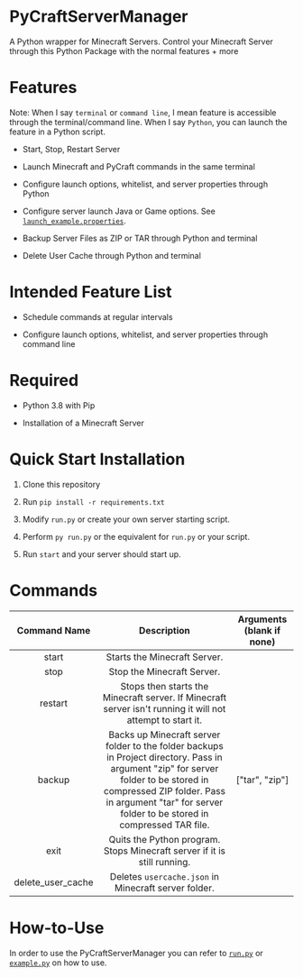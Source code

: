 # PyCraftServerManager

A Python wrapper for Minecraft Servers. Control your Minecraft Server through this Python Package with the normal features + more

# Features

Note: When I say `terminal` or `command line`, I mean feature is accessible through the terminal/command line. When I say `Python`, you can launch the feature in a Python script.

* Start, Stop, Restart Server

* Launch Minecraft and PyCraft commands in the same terminal

* Configure launch options, whitelist, and server properties through Python

* Configure server launch Java or Game options. See [`launch_example.properties`](launch_example.properties).

* Backup Server Files as ZIP or TAR through Python and terminal

* Delete User Cache through Python and terminal

# Intended Feature List

* Schedule commands at regular intervals

* Configure launch options, whitelist, and server properties through command line

# Required

* Python 3.8 with Pip

* Installation of a Minecraft Server

# Quick Start Installation

1. Clone this repository

1. Run `pip install -r requirements.txt`

1. Modify `run.py` or create your own server starting script.

1. Perform `py run.py` or the equivalent for `run.py` or your script.

1. Run `start` and your server should start up.

# Commands

|    Command Name   |                                                                                                                 Description                                                                                                                | Arguments (blank if none) |
|:-----------------:|:------------------------------------------------------------------------------------------------------------------------------------------------------------------------------------------------------------------------------------------:|:-------------------------:|
|  start            |  Starts the Minecraft Server.                                                                                                                                                                                                              |                           |
| stop              |  Stop the Minecraft Server.                                                                                                                                                                                                                |                           |
| restart           | Stops then starts the Minecraft server. If Minecraft server isn't running it will not attempt to start it.                                                                                                                                 |                           |
| backup            | Backs up Minecraft server folder to the folder backups in Project directory. Pass in argument "zip" for server folder to be stored in compressed ZIP folder. Pass in argument "tar" for server folder to be stored in compressed TAR file. | ["tar", "zip"]            |
| exit              |  Quits the Python program. Stops Minecraft server if it is still running.                                                                                                                                                                  |                           |
| delete_user_cache | Deletes `usercache.json` in Minecraft server folder.                                                                                                                                                                                       |                           |

# How-to-Use

In order to use the PyCraftServerManager you can refer to [`run.py`](run.py) or [`example.py`](example.py) on how to use.
